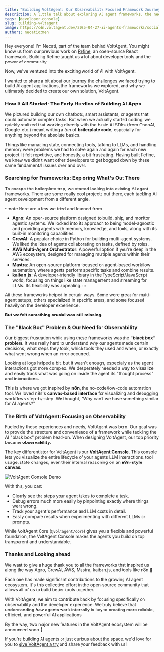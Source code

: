 ```yaml
---
title: "Building VoltAgent: Our Observability Focused Framework Journey"
description: A little talk about exploring AI agent frameworks, the need for observability, and how it led us to build VoltAgent.
tags: [developer-console]
slug: building-voltagent
image: https://cdn.voltagent.dev/2025-04-27-ai-agents-frameworks/social.png
authors: necatiozmen
---
```


Hey everyone! I'm Necati, part of the team behind VoltAgent. You might know us from our previous work on [Refine](https://refine.dev), an open-source React framework. Building Refine taught us a lot about developer tools and the power of community.

Now, we've ventured into the exciting world of AI with VoltAgent.

I wanted to share a bit about our journey the challenges we faced trying to build AI agent applications, the frameworks we explored, and why we ultimately decided to create our own solution, VoltAgent.

### How It All Started: The Early Hurdles of Building AI Apps

We pictured building our own chatbots, smart assistants, or agents that could automate complex tasks. But when we actually started coding, we quickly realized that working directly with the basic AI SDKs (from OpenAI, Google, etc.) meant writing a _ton_ of **boilerplate code**, especially for anything beyond the absolute basics.

Things like managing state, connecting tools, talking to LLMs, and handling memory were problems we had to solve again and again for each new project. It felt repetitive, and honestly, a bit frustrating. Having built Refine, we knew we didn't want other developers to get bogged down by these same fundamental issues over and over.

### Searching for Frameworks: Exploring What's Out There

To escape the boilerplate trap, we started looking into existing AI agent frameworks. There are some really cool projects out there, each tackling AI agent development from a different angle.

:::note Here are a few we tried and learned from

- **Agno**: An open-source platform designed to build, ship, and monitor agentic systems. We looked into its approach to being model-agnostic and providing agents with memory, knowledge, and tools, along with its built-in monitoring capabilities.
- **CrewAI**: A popular choice in Python for building multi-agent systems. We liked the idea of agents collaborating on tasks, defined by roles.
- **AWS Multi-Agent Orchestrator**: A powerful option if you're deep in the AWS ecosystem, designed for managing multiple agents within their services.
- **Mastra**: An open-source platform focused on agent-based workflow automation, where agents perform specific tasks and combine results.
- **kaiban.js**: A developer-friendly library in the TypeScript/JavaScript world, focusing on things like state management and streaming for LLMs. Its flexibility was appealing.
  :::

All these frameworks helped in certain ways. Some were great for multi-agent setups, others specialized in specific areas, and some focused heavily on the developer experience.

**But we felt something crucial was still missing.**

### The "Black Box" Problem & Our Need for Observability

Our biggest frustration while using these frameworks was the **"black box" problem**. It was really hard to understand _why_ our agents made certain decisions, what steps they took, which tools they used and when, or exactly what went wrong when an error occurred.

Looking at logs helped a bit, but it wasn't enough, especially as the agent interactions got more complex. We desperately needed a way to visualize and easily track what was going on inside the agent its "thought process" and interactions.

This is where we got inspired by **n8n**, the no-code/low-code automation tool. We loved n8n's **canvas-based interface** for visualizing and debugging workflows step-by-step. We thought, "Why can't we have something similar for AI agents?"

### The Birth of VoltAgent: Focusing on Observability

Fueled by these experiences and needs, VoltAgent was born. Our goal was to provide the structure and convenience of a framework while tackling the AI "black box" problem head-on. When designing VoltAgent, our top priority became **observability**.

The key differentiator for VoltAgent is our **[VoltAgent Console](https://console.voltagent.dev/)**. This console lets you visualize the entire lifecycle of your agents LLM interactions, tool usage, state changes, even their internal reasoning on an **n8n-style canvas**.

![VoltAgent Console Demo](https://cdn.voltagent.dev/readme/demo.gif)

With this, you can:

- Clearly see the steps your agent takes to complete a task.
- Debug errors much more easily by pinpointing exactly where things went wrong.
- Track your agent's performance and LLM costs in detail.
- Easily compare results when experimenting with different LLMs or prompts.

While VoltAgent Core (`@voltagent/core`) gives you a flexible and powerful foundation, the VoltAgent Console makes the agents you build on top transparent and understandable.

### Thanks and Looking ahead

We want to give a huge thank you to all the frameworks that inspired us along the way Agno, CrewAI, AWS, Mastra, kaiban.js, and tools like n8n.💫

Each one has made significant contributions to the growing AI agent ecosystem. It's this collective effort in the open-source community that allows all of us to build better tools together.

With VoltAgent, we aim to contribute back by focusing specifically on observability and the developer experience. We truly believe that understanding _how_ agents work internally is key to creating more reliable, efficient, and powerful AI applications.

By the way, two major new features in the VoltAgent ecosystem will be announced soon.🤘

If you're building AI agents or just curious about the space, we'd love for you to [give VoltAgent a try](https://voltagent.dev/docs/quick-start) and share your feedback with us!
